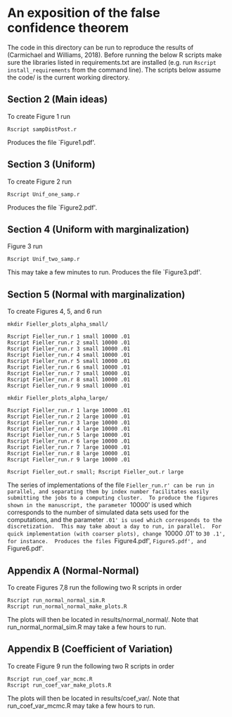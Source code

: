 # An exposition of the false confidence theorem

The code in this directory can be run to reproduce the results of (Carmichael and Williams, 2018). Before running the below R scripts make sure the libraries listed in requirements.txt are installed (e.g. run `Rscript install_requirements` from the command line). The scripts below assume the code/ is the current working directory.

## Section 2 (Main ideas)

To create Figure 1 run

```
Rscript sampDistPost.r
```
Produces the file `Figure1.pdf'.

## Section 3 (Uniform)

To create Figure 2 run
```
Rscript Unif_one_samp.r
```
Produces the file `Figure2.pdf'.

## Section 4 (Uniform with marginalization)

Figure 3 run

```
Rscript Unif_two_samp.r
```
This may take a few minutes to run.  Produces the file `Figure3.pdf'.

## Section 5 (Normal with marginalization)

To create Figures 4, 5, and 6 run

```
mkdir Fieller_plots_alpha_small/

Rscript Fieller_run.r 1 small 10000 .01
Rscript Fieller_run.r 2 small 10000 .01
Rscript Fieller_run.r 3 small 10000 .01
Rscript Fieller_run.r 4 small 10000 .01
Rscript Fieller_run.r 5 small 10000 .01
Rscript Fieller_run.r 6 small 10000 .01
Rscript Fieller_run.r 7 small 10000 .01
Rscript Fieller_run.r 8 small 10000 .01
Rscript Fieller_run.r 9 small 10000 .01

mkdir Fieller_plots_alpha_large/

Rscript Fieller_run.r 1 large 10000 .01
Rscript Fieller_run.r 2 large 10000 .01
Rscript Fieller_run.r 3 large 10000 .01
Rscript Fieller_run.r 4 large 10000 .01
Rscript Fieller_run.r 5 large 10000 .01
Rscript Fieller_run.r 6 large 10000 .01
Rscript Fieller_run.r 7 large 10000 .01
Rscript Fieller_run.r 8 large 10000 .01
Rscript Fieller_run.r 9 large 10000 .01

Rscript Fieller_out.r small; Rscript Fieller_out.r large
```
The series of implementations of the file `Fieller_run.r' can be run in parallel, and separating them by index number facilitates easily submitting the jobs to a computing cluster.  To produce the figures shown in the manuscript, the parameter `10000' is used which corresponds to the number of simulated data sets used for the computations, and the parameter `.01' is used which corresponds to the discretization.  This may take about a day to run, in parallel.  For quick implementation (with coarser plots), change `10000 .01' to `30 .1', for instance.  Produces the files `Figure4.pdf', `Figure5.pdf', and `Figure6.pdf'.

## Appendix A (Normal-Normal)

To create Figures 7,8 run the following two R scripts in order

```
Rscript run_normal_normal_sim.R
Rscript run_normal_normal_make_plots.R
```

The plots will then be located in results/normal_normal/. Note that run_normal_normal_sim.R may take a few hours to run.

## Appendix B (Coefficient of Variation)

To create Figure 9 run the following two R scripts in order

```
Rscript run_coef_var_mcmc.R
Rscript run_coef_var_make_plots.R
```
The plots will then be located in results/coef_var/. Note that run_coef_var_mcmc.R may take a few hours to run.
